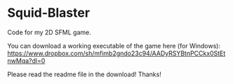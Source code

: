 # Squid-Blaster
Code for my 2D SFML game.

You can download a working executable of the game here (for Windows):
https://www.dropbox.com/sh/mfimb2gndo23c94/AADyRSYBtnPCCkx0StEtnwMqa?dl=0

Please read the readme file in the download! Thanks!
